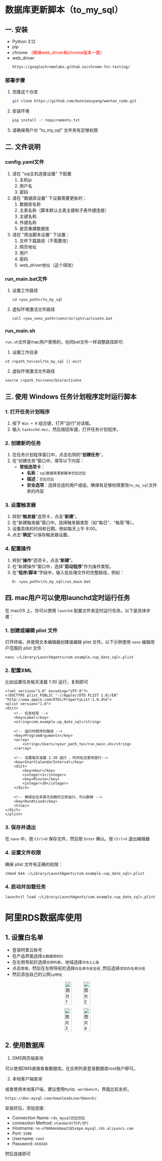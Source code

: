 # 数据库更新脚本（to_my_sql）

## 一. 安装
- Python 3.12
- pip
- chrome  <span style="color:red">（确保web_driver和chrome版本一致）</span>
- web_driver
    ```bash
    https://googlechromelabs.github.io/chrome-for-testing/

### 部署步骤

1. 克隆这个仓库
   ```bash
   git clone https://github.com/bonnieouyang/wentao_code.git
2. 安装环境
   ```bash
   pip install -r requirements.txt
3. 请确保用户对 "to_my_sql" 文件夹有足够权限

## 二. 文件说明

### config.yaml文件
1. 请在 "sql主机连接设置" 下配置
   1. 主机ip
   2. 用户名
   3. 密码
2. 请在 "数据库设置" 下设置需要更新的：  
   1. 数据库名称
   2. 主表名称（脚本默认主表主键和子表外键连接）
   3. 主键名称
   4. 外键名称
   5. 是否重建数据库
3. 请在 "爬虫脚本设置" 下设置：
   1. 文件下载路径（不需要改）
   2. 网页地址
   3. 用户
   4. 密码
   5. web_driver地址（这个得改）

### run_main.bat文件
1. 设置工作路径
    ```angular2html
    cd <you_path>/to_my_sql
   ```
2. 虚拟环境激活文件路径
    ```angular2html
    call <you_venv_path>\venv\Scripts\activate.bat
   
### run_main.sh

`run.sh`文件是mac用户使用的，也同bat文件一样调整路径即可:
1. 设置工作目录
```angular2html
cd /<path_to>/asl/to_my_sql || exit
```

2. 虚拟环境激活文件路径
```angular2html
source /<path_to>/venv/bin/activate
```


## 三. 使用 Windows 任务计划程序定时运行脚本

### 1. 打开任务计划程序
1. 按下 `Win + R` 组合键，打开“运行”对话框。
2. 输入 `taskschd.msc`，然后按回车键，打开任务计划程序。

### 2. 创建新的任务
1. 在任务计划程序窗口中，点击右侧的“**创建任务**”。
2. 在“创建任务”窗口中，填写以下内容：
   - **常规选项卡**：
     - **名称**：`sql数据库更新脚本巴拉巴拉`
     - **描述**：`巴拉巴拉`
     - **安全选项**：选择合适的用户或组，确保有足够权限更改`to_my_sql`文件夹的内容



### 3. 设置触发器

1. 转到“**触发器**”选项卡，点击“**新建**”。
2. 在“新建触发器”窗口中，选择触发器类型（如“每日”、“每周”等）。
3. 设置具体的时间和日期，例如每天上午 8:00。
4. 点击“**确定**”以保存触发器设置。

###  4. 配置操作

1. 转到“**操作**”选项卡，点击“**新建**”。
2. 在“新建操作”窗口中，选择“**启动程序**”作为操作类型。
3. 在“**程序/脚本**”字段中，输入批处理文件的完整路径，例如：
   ```angular2html
   D: <you_path>\to_my_sql\run_main.bat
   ```
## 四. mac用户可以使用launchd定时运行任务

在 macOS 上，你可以使用 `launchd` 配置文件来定时运行任务。以下是具体步骤：

### 1. 创建或编辑 plist 文件

打开终端，并使用文本编辑器创建或编辑 plist 文件。以下示例使用 `nano` 编辑用户范围的 plist 文件：
      
```angular2html
nano ~/Library/LaunchAgents/com.example.<up_date_sql>.plist
```

### 2. 配置XML
比如设置任务每天凌晨 1:30 运行，复制即可
```angular2html
<?xml version="1.0" encoding="UTF-8"?>
<!DOCTYPE plist PUBLIC "-//Apple//DTD PLIST 1.0//EN" "http://www.apple.com/DTDs/PropertyList-1.0.dtd">
<plist version="1.0">
<dict>
    <!-- 任务标签 -->
    <key>Label</key>
    <string>com.example.up_date_sql</string>
    
    <!-- 运行的程序的路径 -->
    <key>ProgramArguments</key>
    <array>
        <string>/Users/<your_path_to>/run_main.sh</string>
    </array>
    
    <!-- 设置每天凌晨 1:30 运行 ，时间在这里改就行-->
    <key>StartCalendarInterval</key>
    <dict>
        <key>Hour</key>
        <integer>1</integer>
        <key>Minute</key>
        <integer>30</integer>
    </dict>
    
    <!-- 确保在任务首次加载时立即运行，可以删掉 -->
    <key>RunAtLoad</key>
    <true/>
</dict>
</plist>

```
### 3. 保存并退出
在 `nano` 中，按 `Ctrl+O` 保存文件，然后按 `Enter` 确认。按 `Ctrl+X` 退出编辑器

### 4. 设置文件权限

确保 plist 文件有正确的权限：


```angular2html
chmod 644 ~/Library/LaunchAgents/com.example.<up_date_sql>.plist
```

### 4. 启动并加载任务
```angular2html
launchctl load ~/Library/LaunchAgents/com.example.<up_date_sql>.plist
```
# 阿里RDS数据库使用
## 1. 设置白名单
- 登录阿里云账号
- 在产品界面选择`云数据库RDS`
- 在左侧导航栏选择`实例列表`，地域选择`华东2上海`
- 点击`管理`，然后在左侧导航栏选择`白名单与安全组` ,然后选择`添加白名单分组`
- 然后添加自己的公网`ip地址`

<div style="display: flex; justify-content: center; align-items: center;">  
    <div style="display: flex; justify-content: space-between; align-items: center;">  
        <img src="https://github.com/bonnieouyang/wentao_code/blob/master/to_my_sql/readme_fig/1.png" alt="图片1" style="width: 45%; margin-right: 5%;">  
        <img src="https://github.com/bonnieouyang/wentao_code/blob/master/to_my_sql/readme_fig/2.png" alt="图片2" style="width: 45%;">  
    </div>
</div>

<div style="display: flex; justify-content: center; align-items: center;">
    <div style="display: flex; justify-content: space-between; align-items: center; margin-top: 10px;">  
        <img src="https://github.com/bonnieouyang/wentao_code/blob/master/to_my_sql/readme_fig/3.png" alt="图片3" style="width: 45%; margin-right: 5%;">  
        <img src="https://github.com/bonnieouyang/wentao_code/blob/master/to_my_sql/readme_fig/workbench.png" alt="图片4" style="width: 45%;">  
    </div>  
</div>


## 2. 使用数据库
1. DMS网页端查询

可以使用DMS直接查看数据库。在实例列表登录数据库root账户即可。

2. 本地客户端查询

或者使用本地客户端，建议使用`MySQL workbench`，界面比较友好。
```angular2html
https://dev.mysql.com/downloads/workbench/
```
安装好后，添加连接:

- Connection Name: `rds_mysql巴拉巴拉`
- connection Method: `standard(TCP/IP)`
- Hostname: `rm-uf686mnkbma2165skpo.mysql.rds.aliyuncs.com`
- Port: `3306`
- Username: `root`
- Password: `XXXXXX`

然后连接即可



